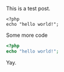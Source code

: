 This is a test post.

~~~ .php
<?php
echo "hello world!";
~~~


Some more code

~~~ php
<?php
echo "hello world!";
~~~

Yay.